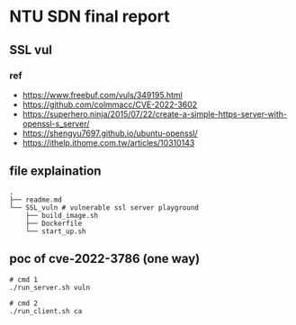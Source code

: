 # NTU SDN final report
## SSL vul
### ref
* https://www.freebuf.com/vuls/349195.html
* https://github.com/colmmacc/CVE-2022-3602
* https://superhero.ninja/2015/07/22/create-a-simple-https-server-with-openssl-s_server/
* https://shengyu7697.github.io/ubuntu-openssl/
* https://ithelp.ithome.com.tw/articles/10310143
## file explaination
```
.
├── readme.md
└── SSL_vuln # vulnerable ssl server playground
    ├── build_image.sh
    ├── Dockerfile
    └── start_up.sh
```

## poc of cve-2022-3786 (one way)

```
# cmd 1
./run_server.sh vuln

# cmd 2
./run_client.sh ca

```
